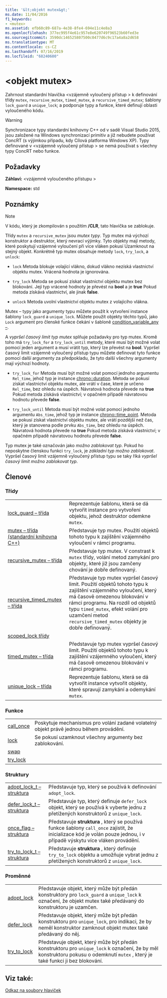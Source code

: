 ```yaml
---
title: '&lt;objekt mutex&gt;'
ms.date: 11/04/2016
f1_keywords:
- <mutex>
ms.assetid: efb60c89-687a-4e38-8fe4-694e11c4e8a3
ms.openlocfilehash: 377ec995f4e61c957e8e620749f96523b60fed3e
ms.sourcegitcommit: 3590dc146525807500c0477d6c9c17a4a8a2d658
ms.translationtype: MT
ms.contentlocale: cs-CZ
ms.lasthandoff: 07/16/2019
ms.locfileid: "68240600"
---
```

# <a name="ltmutexgt"></a>&lt;objekt mutex&gt;

Zahrnout standardní hlavička \<vzájemně vyloučený přístup > k definování třídy `mutex`, `recursive_mutex`, `timed_mutex`, a `recursive_timed_mutex`; šablony `lock_guard` a `unique_lock`; a podporuje typy a funkce, které definují oblasti vyloučeného kódu.

> [!WARNING]
> Synchronizace typy standardní knihovny C++ od v sadě Visual Studio 2015, jsou založené na Windows synchronizací primitiv a již nebudete používat ConcRT (s výjimkou případu, kdy Cílová platforma Windows XP). Typy definované v \<vzájemně vyloučený přístup > se nemá používat s všechny typy ConcRT nebo funkce.

## <a name="requirements"></a>Požadavky

**Záhlaví:** \<vzájemně vyloučeného přístupu >

**Namespace:** std

## <a name="remarks"></a>Poznámky

> [!NOTE]
> V kódu, který je zkompilován s použitím **/CLR**, tato hlavička se zablokuje.

Třídy `mutex` a `recursive_mutex` jsou *mutex typy*. Typ mutex má výchozí konstruktor a destruktor, který nevrací výjimky. Tyto objekty mají metody, které poskytují vzájemné vyloučení při více vláken pokusí Uzamknout na stejný objekt. Konkrétně typ mutex obsahuje metody `lock`, `try_lock`, a `unlock`:

- `lock` Metoda blokuje volající vlákno, dokud vlákno nezíská vlastnictví objektu mutex. Vrácená hodnota je ignorována.

- `try_lock` Metoda se pokusí získat vlastnictví objektu mutex bez blokování. Její typ vrácené hodnoty je převést na **bool** a je **true** Pokud metoda získává vlastnictví, ale jinak **false**.

- `unlock` Metoda uvolní vlastnictví objektu mutex z volajícího vlákna.

Mutex – typy jako argumenty typu můžete použít k vytvoření instance šablony `lock_guard` a `unique_lock`. Můžete použít objekty těchto typů, jako `Lock` argument pro členské funkce čekání v šabloně [condition_variable_any –](../standard-library/condition-variable-any-class.md).

A *vypršel časový limit typ mutex* splňuje požadavky pro typ mutex. Kromě toho má `try_lock_for` a `try_lock_until` metody, které musí být možné volat pomocí jeden argument a musí vrátit typ, který lze převést na **bool**. Vypršel časový limit vzájemně vyloučený přístup typu můžete definovat tyto funkce pomocí další argumenty za předpokladu, že tyto další všechny argumenty mají výchozí hodnoty.

- `try_lock_for` Metoda musí být možné volat pomocí jednoho argumentu `Rel_time`, jehož typ je instance [chrono::duration](../standard-library/duration-class.md). Metoda se pokusí získat vlastnictví objektu mutex, ale vrátí v čase, které je určeno `Rel_time`, bez ohledu na úspěch. Návratová hodnota převede na **true** Pokud metoda získává vlastnictví; v opačném případě návratovou hodnotu převede **false**.

- `try_lock_until` Metoda musí být možné volat pomocí jednoho argumentu `Abs_time`, jehož typ je instance [chrono::time_point](../standard-library/time-point-class.md). Metoda se pokusí získat vlastnictví objektu mutex, ale vrátí pozdější než čas, který je stanovena podle prvku `Abs_time`, bez ohledu na úspěch. Návratová hodnota převede na **true** Pokud metoda získává vlastnictví; v opačném případě návratovou hodnotu převede **false**.

Typ mutex je také označován jako *možno zablokovat typ*. Pokud ho neposkytne členskou funkci `try_lock`, je *základní typ možno zablokovat*. Vypršel časový limit vzájemně vyloučený přístup typu se taky říká *vypršel časový limit možno zablokovat typ*.

## <a name="members"></a>Členové

### <a name="classes"></a>Třídy

|||
|-|-|
|[lock_guard – třída](../standard-library/lock-guard-class.md)|Reprezentuje šablonu, která se dá vytvořit instance pro vytvoření objektu, jehož destruktor odemkne `mutex`.|
|[mutex – třída (standardní knihovna C++)](../standard-library/mutex-class-stl.md)|Představuje typ mutex. Použití objektů tohoto typu k zajištění vzájemného vyloučení v rámci programu.|
|[recursive_mutex – třída](../standard-library/recursive-mutex-class.md)|Představuje typ mutex. V constrast k `mutex` třídy, volání metod zamykání pro objekty, které již jsou zamčeny chování je dobře definovaný.|
|[recursive_timed_mutex – třída](../standard-library/recursive-timed-mutex-class.md)|Představuje typ mutex vypršel časový limit. Použití objektů tohoto typu k zajištění vzájemného vyloučení, který má časově omezenou blokování v rámci programu. Na rozdíl od objektů typu `timed_mutex`, efekt volání pro uzamčení metod `recursive_timed_mutex` objekty je dobře definovaný.|
|[scoped_lock třídy](../standard-library/scoped-lock-class.md)||
|[timed_mutex – třída](../standard-library/timed-mutex-class.md)|Představuje typ mutex vypršel časový limit. Použití objektů tohoto typu k zajištění vzájemného vyloučení, který má časově omezenou blokování v rámci programu.|
|[unique_lock – třída](../standard-library/unique-lock-class.md)|Reprezentuje šablonu, která se dá vytvořit instance vytvořit objekty, které spravují zamykání a odemykání `mutex`.|

### <a name="functions"></a>Funkce

|||
|-|-|
|[call_once](../standard-library/mutex-functions.md#call_once)|Poskytuje mechanismus pro volání zadané volatelný objekt právě jednou během provádění.|
|[lock](../standard-library/mutex-functions.md#lock)|Se pokusí uzamknout všechny argumenty bez zablokování.|
|[swap](../standard-library/mutex-functions.md#swap)||
|[try_lock](../standard-library/mutex-functions.md#try_lock)||

### <a name="structs"></a>Struktury

|||
|-|-|
|[adopt_lock_t – struktura](../standard-library/adopt-lock-t-structure.md)|Představuje typ, který se používá k definování `adopt_lock`.|
|[defer_lock_t – struktura](../standard-library/defer-lock-t-structure.md)|Představuje typ, který definuje `defer_lock` objekt, který se používá k vyberte jednu z přetížených konstruktorů z `unique_lock`.|
|[once_flag – struktura](../standard-library/once-flag-structure.md)|Představuje **struktura** , který se používá funkce šablony `call_once` zajistit, že inicializace kód je volán pouze jednou, i v případě výskytu více vláken provádění.|
|[try_to_lock_t – struktura](../standard-library/try-to-lock-t-structure.md)|Představuje **struktura** , který definuje `try_to_lock` objektu a umožňuje vybrat jednu z přetížených konstruktorů z `unique_lock`.|

### <a name="variables"></a>Proměnné

|||
|-|-|
|[adopt_lock](../standard-library/mutex-functions.md#adopt_lock)|Představuje objekt, který může být předán konstruktory pro `lock_guard` a `unique_lock` k označení, že objekt mutex také předávaný do konstruktoru je uzamčen.|
|[defer_lock](../standard-library/mutex-functions.md#defer_lock)|Představuje objekt, který může být předán konstruktoru pro `unique_lock`, pro indikaci, že by neměl konstruktor zamknout objekt mutex také předávaný do něj.|
|[try_to_lock](../standard-library/mutex-functions.md#try_to_lock)|Představuje objekt, který může být předán konstruktoru pro `unique_lock` k označení, že by měl konstruktoru pokusu o odemknutí `mutex` , který je také funkci ji bez blokování.|

## <a name="see-also"></a>Viz také:

[Odkaz na soubory hlaviček](../standard-library/cpp-standard-library-header-files.md)<br/>

